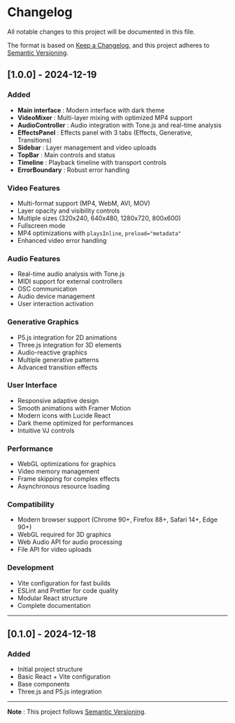 # Changelog

All notable changes to this project will be documented in this file.

The format is based on [Keep a Changelog](https://keepachangelog.com/en/1.0.0/),
and this project adheres to [Semantic Versioning](https://semver.org/spec/v2.0.0.html).

## [1.0.0] - 2024-12-19

### Added
- **Main interface** : Modern interface with dark theme
- **VideoMixer** : Multi-layer mixing with optimized MP4 support
- **AudioController** : Audio integration with Tone.js and real-time analysis
- **EffectsPanel** : Effects panel with 3 tabs (Effects, Generative, Transitions)
- **Sidebar** : Layer management and video uploads
- **TopBar** : Main controls and status
- **Timeline** : Playback timeline with transport controls
- **ErrorBoundary** : Robust error handling

### Video Features
- Multi-format support (MP4, WebM, AVI, MOV)
- Layer opacity and visibility controls
- Multiple sizes (320x240, 640x480, 1280x720, 800x600)
- Fullscreen mode
- MP4 optimizations with `playsInline`, `preload="metadata"`
- Enhanced video error handling

### Audio Features
- Real-time audio analysis with Tone.js
- MIDI support for external controllers
- OSC communication
- Audio device management
- User interaction activation

### Generative Graphics
- P5.js integration for 2D animations
- Three.js integration for 3D elements
- Audio-reactive graphics
- Multiple generative patterns
- Advanced transition effects

### User Interface
- Responsive adaptive design
- Smooth animations with Framer Motion
- Modern icons with Lucide React
- Dark theme optimized for performances
- Intuitive VJ controls

### Performance
- WebGL optimizations for graphics
- Video memory management
- Frame skipping for complex effects
- Asynchronous resource loading

### Compatibility
- Modern browser support (Chrome 90+, Firefox 88+, Safari 14+, Edge 90+)
- WebGL required for 3D graphics
- Web Audio API for audio processing
- File API for video uploads

### Development
- Vite configuration for fast builds
- ESLint and Prettier for code quality
- Modular React structure
- Complete documentation

---

## [0.1.0] - 2024-12-18

### Added
- Initial project structure
- Basic React + Vite configuration
- Base components
- Three.js and P5.js integration

---

**Note** : This project follows [Semantic Versioning](https://semver.org/).
